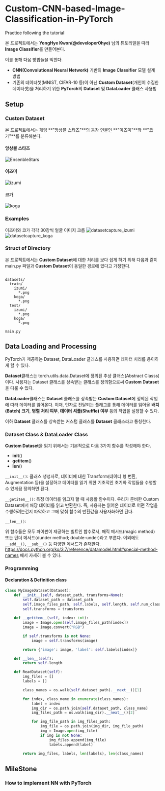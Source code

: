 # Custom-CNN-based-Image-Classification-in-PyTorch
Practice following the tutorial

본 프로젝트에서는 **YongHye Kwon(@developer0hye)** 님의 튜토리얼을 따라 **Image Classifier**를 만들어본다.

이를 통해 다음 방법들을 익힌다.

* **CNN(Convolutional Neural Network)** 기반의 **Image Classifier** 모델 설계 방법
* 기존의 데이터셋(MNIST, CIFAR-10 등)이 아닌 **Custom Dataset**(개인이 수집한 데이터셋)을 처리하기 위한 **PyTorch**의 **Dataset** 및 **DataLoader** 클래스 사용법

## Setup

### Custom Dataset
본 프로젝트에서는 게임 **"앙상블 스타즈"**의 등장 인물인 **"이즈미"**와 **"코가"**를 분류해본다.

#### 앙상블 스타즈
![EnsenbleStars](https://user-images.githubusercontent.com/87509229/126755746-6ae341e9-b880-4e76-9e98-c72b2dd0957e.jpg)

#### 이즈미
![izumi](https://user-images.githubusercontent.com/87509229/126755827-2f6cb576-a50a-4380-8f67-77c759f8a669.png)

#### 코가
![koga](https://user-images.githubusercontent.com/87509229/126755835-312d4b6b-38b6-4f7e-b3ef-91df9782b19a.png)

### Examples
이즈미와 코가 각각 30장씩 얼굴 이미지 크롭
![datasetcapture_izumi](https://user-images.githubusercontent.com/87509229/126755155-1c983f3d-3289-419a-9b54-466fef108c1c.PNG)
![datasetcapture_koga](https://user-images.githubusercontent.com/87509229/126755157-96d5dec9-00e0-4969-86a0-a0c493e46f18.PNG)

### Struct of Directory
본 프로젝트에서는 **Custom Dataset**에 대한 처리를 보다 쉽게 하기 위해 다음과 같이 main.py 파일과 **Custom Dataset**이 동일한 경로에 있다고 가정한다.

```pyton

datasets/
  train/
    izumi/
      *.png
    koga/
      *.png
  test/
    izumi/
      *.png
    koga/
      *.png

main.py
```

## Data Loading and Processing
PyTorch가 제공하는 Dataset, DataLoader 클래스를 사용하면 데이터 처리를 용이하게 할 수 있다.

**Dataset**클래스는 torch.utils.data.Dataset에 정의된 추상 클래스(Abstract Classs)이다.
사용자는 Dataset 클래스를 상속받는 클래스를 정의함으로써 **Custom Dataset**을 다룰 수 있다.

**DataLoader**클래스는 **Dataset** 클래스를 상속받는 **Custom Dataset**에 정의된 작업에 따라 데이터를 읽어온다.
이때, 인자로 전달되는 플래그를 통해 데이터를 읽어올 **배치(Batch) 크기**, **병렬 처리 여부**, **데이터 셔플(Shuffle) 여부** 등의 작업을 설정할 수 있다.

이하 **Dataset** 클래스를 상속받는 커스텀 클래스를 **Dataset** 클래스라고 통칭한다.

### Dataset Class & DataLoader Class
**Custom Dataset**을 읽기 위해서는 기본적으로 다음 3가지 함수를 작성해야 한다.

* __init__()
* __getitem__()
* __len__()


`__init__()`: 클래스 생성자로, 데이터에 대한 Transform(데이터 형 변환, Augmentation 등)을 설정하고 데이터를 읽기 위한 기초적인 초기화 작업들을 수행할 수 있게끔 정의하면 된다.

`__getitem__()`: 특정 데이터를 읽고자 할 때 사용할 함수이다. 우리가 준비한 Custom Dataset에서 해당 데이터를 읽고 반환한다. 즉, 사용자는 읽어온 데이터로 어떤 작업을 수행하려는건지 파악하고 그에 맞춰 함수의 반환값을 사용자화하면 된다.  

`__len__()`: 

위 함수들은 모두 파이썬이 제공하는 빌트인 함수로서, 매직 메서드(magic method) 또는 던더 메서드(dunder method; double-under)라고 부른다. 이외에도 `__add__()`,  `__sub__()` 등 다양한 메서드가 존재한다. 
https://docs.python.org/ko/3.7/reference/datamodel.html#special-method-names
에서 자세히 볼 수 있다.

### Programming

#### Declaration & Definition class
```python
class MyImageDataset(Dataset):
    def __init__(self, dataset_path, transforms=None):
        self.dataset_path = dataset_path
        self.image_files_path, self.labels, self.length, self.num_classes = self.ReadDataset()
        self.transforms = transforms
    
    def __getitem__(self, index: int):
        image = Image.open(self.image_files_path[index])
        image = image.convert("RGB")

        if self.transforms is not None:
            image = self.transforms(image)

        return {'image': image, 'label': self.labels[index]}

    def __len__(self):
        return self.length

    def ReadDataset(self):
        img_files = []
        labels = []

        class_names = os.walk(self.dataset_path).__next__()[1]

        for index, class_name in enumerate(class_names):
            label = index
            img_dir = os.path.join(self.dataset_path, class_name)
            img_files_path = os.walk(img_dir).__next__()[2]

            for img_file_path in img_files_path:
                img_file = os.path.join(img_dir, img_file_path)
                img = Image.open(img_file)
                if img is not None:
                    img_files.append(img_file)
                    labels.append(label)

        return img_files, labels, len(labels), len(class_names)
```

## MileStone

### How to implement NN with PyTorch

